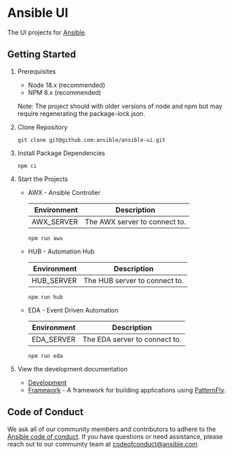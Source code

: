 # Ansible UI

The UI projects for [Ansible](https://www.ansible.com).

## Getting Started

1. Prerequisites

   - Node 18.x (recommended)
   - NPM 8.x (recommended)

   Note: The project should with older versions of node and npm but may require regenerating the package-lock.json.

2. Clone Repository

   ```
   git clone git@github.com:ansible/ansible-ui.git
   ```

3. Install Package Dependencies

   ```
   npm ci
   ```

4. Start the Projects

   - AWX - Ansible Controller

     | Environment | Description                   |
     | ----------: | ----------------------------- |
     |  AWX_SERVER | The AWX server to connect to. |

     ```
     npm run awx
     ```

   - HUB - Automation Hub

     | Environment | Description                   |
     | ----------: | ----------------------------- |
     |  HUB_SERVER | The HUB server to connect to. |

     ```
     npm run hub
     ```

   - EDA - Event Driven Automation

     | Environment | Description                   |
     | ----------: | ----------------------------- |
     |  EDA_SERVER | The EDA server to connect to. |

     ```
     npm run eda
     ```

5. View the development documentation

   - [Development](./docs/DEVELOPMENT.md)
   - [Framework](./framework/README.md) - A framework for building applications using [PatternFly](https://www.patternfly.org).

## Code of Conduct

We ask all of our community members and contributors to adhere to the [Ansible code of conduct](http://docs.ansible.com/ansible/latest/community/code_of_conduct.html). If you have questions or need assistance, please reach out to our community team at [codeofconduct@ansible.com](mailto:codeofconduct@ansible.com)
